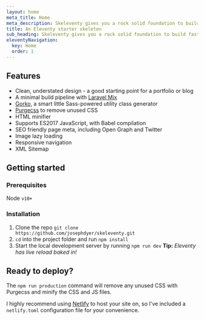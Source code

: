 ```yaml
---
layout: home
meta_title: Home
meta_description: Skeleventy gives you a rock solid foundation to build fast and accessible static websites.
title: An Eleventy starter skeleton
sub_heading: Skeleventy gives you a rock solid foundation to build fast and accessible static websites.
eleventyNavigation:
  key: Home
  order: 1
---
```


## Features

- Clean, understated design - a good starting point for a portfolio or blog
- A minimal build pipeline with [Laravel Mix](https://laravel-mix.com/docs/5.0/basic-example)
- [Gorko](https://github.com/hankchizljaw/gorko), a smart little Sass-powered utility class generator
- [Purgecss](https://purgecss.com/) to remove unused CSS
- HTML minifier
- Supports ES2017 JavaScript, with Babel compilation
- SEO friendly page meta, including Open Graph and Twitter
- Image lazy loading
- Responsive navigation
- XML Sitemap

## Getting started

### Prerequisites
Node `v10+`

### Installation

1. Clone the repo `git clone https://github.com/josephdyer/skeleventy.git`
2. `cd` into the project folder and run `npm install`
3. Start the local development server by running `npm run dev` **Tip:** _Eleventy has live reload baked in!_

## Ready to deploy?

The ```npm run production``` command will remove any unused CSS with Purgecss and minify the CSS and JS files.

I highly recommend using [Netlify](https://www.netlify.com) to host your site on, so I've included a ```netlify.toml``` configuration file for your convenience.

